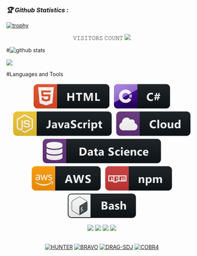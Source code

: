 <h3><b><i>🏆 Github Statistics :</i></b></h3>
<a href="https://github.com/SHAHZAIN-SDJ"><img title="trophy" src="https://github-profile-trophy.vercel.app/?username=SHAHZAIN-SDJ&theme=monokai"></a>
</p>  
<p align="center"> 
 𝚅𝙸𝚂𝙸𝚃𝙾𝚁𝚂 𝙲𝙾𝚄𝙽𝚃
 <img src="https://profile-counter.glitch.me/SHAHZAIN-SDJ/count.svg" />
</p>





#![github stats](https://github-readme-stats.vercel.app/api?username=James404-cyber&show_icons=true&include_all_commits=true&theme=chartreuse-dark&cache_seconds=3200)

<img align="center" src="https://github-readme-stats.anuraghazra1.vercel.app/api/top-langs/?username=SHAHZAIN-SDJ&layout=compact&theme=chartreuse-dark" />


#Languages and Tools
</p>

<p align="center">
<img src="https://raw.githubusercontent.com/8bithemant/8bithemant/master/svg/dev/languages/html.svg" alt="Twitter" style="vertical-align:top; margin:4px"> <img src="https://raw.githubusercontent.com/8bithemant/8bithemant/master/svg/dev/languages/csharp.svg"alt="Twitter" style="vertical-align:top; margin:4px"> <img src="https://raw.githubusercontent.com/8bithemant/8bithemant/master/svg/dev/languages/js.svg" alt="Twitter" style="vertical-align:top; margin:4px"> <img src="https://raw.githubusercontent.com/8bithemant/8bithemant/master/svg/dev/misc/cloud.svg" alt="Twitter" style="vertical-align:top; margin:4px"> <img src="https://raw.githubusercontent.com/8bithemant/8bithemant/master/svg/dev/misc/datascience.svg" alt="Twitter" style="vertical-align:top; margin:4px"> <img src="https://raw.githubusercontent.com/8bithemant/8bithemant/master/svg/dev/services/aws.svg" alt="Twitter" style="vertical-align:top; margin:4px"> <img src="https://raw.githubusercontent.com/8bithemant/8bithemant/master/svg/dev/services/npm.svg" alt="Twitter" style="vertical-align:top; margin:4px"> <img src="https://raw.githubusercontent.com/8bithemant/8bithemant/master/svg/dev/tools/bash.svg" alt="Twitter" style="vertical-align:top; margin:4px">
 </p>
<p align="center">
<code><a href="https://www.python.org/" target="_blank"><img height="50" src="https://www.vectorlogo.zone/logos/python/python-ar21.svg"></a></code>
<code><a href="https://www.linux.org/" target="_blank"><img height="50" src="https://www.vectorlogo.zone/logos/linux/linux-ar21.svg"></a></code>
<code><a href="https://reactjs.org/" target="_blank"><img height="50" src="https://www.vectorlogo.zone/logos/reactjs/reactjs-ar21.svg"></a></code>
<code><a href="https://www.docker.com/" target="_blank"><img height="50" src="https://www.vectorlogo.zone/logos/docker/docker-official.svg"></a></code>
<br/><br/>
</p>

<p align="center">
<a href="https://github.com/SHAHZAIN-SDJ/HUNTER"><img title="HUNTER" src="https://github-readme-stats.vercel.app/api/pin/?username=SHAHZAIN-SDJ&repo=HUNTER&theme=vision-friendly-dark"></a>
<a href="https://github.com/SHAHZAIN-SDJ/BRAVO"><img title="BRAVO" src="https://github-readme-stats.vercel.app/api/pin/?username=SHAHZAIN-SDJ&repo=BRAVO&theme=dark"></a>
<a href="https://github.com/SHAHZAIN-SDJ/DRAG-SDJ"><img title="DRAG-SDJ" src="https://github-readme-stats.vercel.app/api/pin/?username=SHAHZAIN-SDJ&repo=DRAG-SDJ&theme=vision-friendly-dark"></a>
<a href="https://github.com/SHAHZAIN-SDJ/COBR4"><img title="COBR4" src="https://github-readme-stats.vercel.app/api/pin/?username=SHAHZAIN-SDJ&repo=COBR4&theme=tokyonight"></a>
</p>



